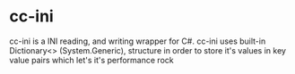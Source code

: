 # cc-ini
cc-ini is a INI reading, and writing wrapper for C#. cc-ini uses built-in Dictionary<> (System.Generic), structure in order to store it's values in key value pairs which let's it's performance rock
